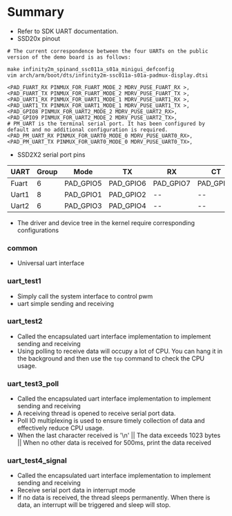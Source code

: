 # Summary
- Refer to SDK UART documentation.
- SSD20x pinout
```shell
# The current correspondence between the four UARTs on the public version of the demo board is as follows:
 
make infinity2m_spinand_ssc011a_s01a_minigui_defconfig
vim arch/arm/boot/dts/infinity2m-ssc011a-s01a-padmux-display.dtsi

<PAD_FUART_RX PINMUX_FOR_FUART_MODE_2 MDRV_PUSE_FUART_RX >,
<PAD_FUART_TX PINMUX_FOR_FUART_MODE_2 MDRV_PUSE_FUART_TX >,
<PAD_UART1_RX PINMUX_FOR_UART1_MODE_1 MDRV_PUSE_UART1_RX >,
<PAD_UART1_TX PINMUX_FOR_UART1_MODE_1 MDRV_PUSE_UART1_TX >,
<PAD_GPIO8 PINMUX_FOR_UART2_MODE_2 MDRV_PUSE_UART2_RX>,
<PAD_GPIO9 PINMUX_FOR_UART2_MODE_2 MDRV_PUSE_UART2_TX>,
# PM_UART is the terminal serial port. It has been configured by default and no additional configuration is required.
<PAD_PM_UART_RX PINMUX_FOR_UART0_MODE_0 MDRV_PUSE_UART0_RX>,
<PAD_PM_UART_TX PINMUX_FOR_UART0_MODE_0 MDRV_PUSE_UART0_TX>,
```

- SSD2X2 serial port pins

| UART | Group | Mode | TX | RX | CT | RTS | DEV |
| ---- | ---- | ---- | ---- | ---- | ---- | ---- | ---- |
| Fuart | 6 | PAD_GPIO5 | PAD_GPIO6 | PAD_GPIO7 | PAD_GPIO8 | /dev/ttyS2 |
| Uart1 | 8 |PAD_GPIO1| PAD_GPIO2 |-- |--| /dev/ttyS1|
| Uart2 | 6 |PAD_GPIO3| PAD_GPIO4 | -- |--| /dev/ttyS3|

- The driver and device tree in the kernel require corresponding configurations

### common
- Universal uart interface

### uart_test1
- Simply call the system interface to control pwm
- uart simple sending and receiving

### uart_test2
- Called the encapsulated uart interface implementation to implement sending and receiving
- Using polling to receive data will occupy a lot of CPU. You can hang it in the background and then use the `top` command to check the CPU usage.

### uart_test3_poll
- Called the encapsulated uart interface implementation to implement sending and receiving
- A receiving thread is opened to receive serial port data.
- Poll IO multiplexing is used to ensure timely collection of data and effectively reduce CPU usage.
- When the last character received is '\n' || The data exceeds 1023 bytes || When no other data is received for 500ms, print the data received

### uart_test4_signal
- Called the encapsulated uart interface implementation to implement sending and receiving
- Receive serial port data in interrupt mode
- If no data is received, the thread sleeps permanently. When there is data, an interrupt will be triggered and sleep will stop.
